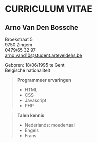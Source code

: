 CURRICULUM VITAE
================

Arno Van Den Bossche
-------------

Broekstraat 5 <br>
9750 Zingem <br>
0479/65 32 97 <br>
arno.vand10@student.arteveldehs.be <br>

Geboren: 18/06/1995 te Gent <br>
Belgische nationaliteit <br>




>**Programmeer ervaringen**
>- HTML <br>
>- CSS
>- Javascript
>- PHP

>**Talen kennis**
>- Nederlands: moedertaal
>- Engels
>- Frans

